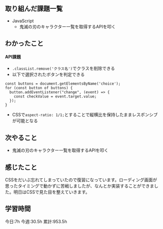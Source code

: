 ## 取り組んだ課題一覧
- JavaScript
	- 鬼滅の刃のキャラクター一覧を取得するAPIを叩く
	
## わかったこと

#### API課題

- `.classList.remove('クラス名')`でクラスを削除できる
- 以下で選択されたボタンを判定できる
```
const buttons = document.getElementsByName('choice');
for (const button of buttons) {
  button.addEventListener("change", (event) => {
    const checkValue = event.target.value;
  });
}
```
- CSSで`aspect-ratio: 1/1;`とすることで縦横比を保持したままレスポンシブが可能となる


## 次やること
- 鬼滅の刃のキャラクター一覧を取得するAPIを叩く


## 感じたこと
CSSをだいぶ忘れてしまっていたので復習になっています。ローディング画面が思ったタイミングで動かずに苦戦しましたが、なんとか実装することができました。明日はCSSで見た目を整えていきます。


## 学習時間
今日:7h
今週:30.5h 
累計:953.5h